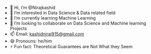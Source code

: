 - 👋 Hi, I’m @Nirajkashid
- 👀 I’m interested in Data Science & Data related field
- 🌱 I’m currently learning Machine Learning 
- 💞️ I’m looking to collaborate on Data Science and Machine learning Projects
- 📫 Email: kashidniraj915@gmail.com
- 😄 Pronouns: he/him
- ⚡ Fun fact: Theoretical Guarantees are Not What they Seem

<!---
Nirajkashid/Nirajkashid is a ✨ special ✨ repository because its `README.md` (this file) appears on your GitHub profile.
You can click the Preview link to take a look at your changes.
--->



